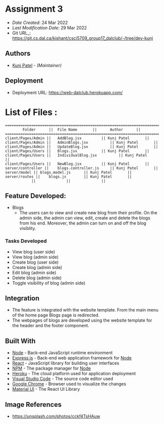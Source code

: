 # Assignment 3

- _Date Created_: 24 Mar 2022
- _Last Modification Date_: 29 Mar 2022
- Git URL_: https://git.cs.dal.ca/kishant/csci5709_group17_dalclub/-/tree/dev-kunj

## Authors

- [Kunj Patel](kunj.patel@dal.ca) - _(Maintainer)_

## Deployment

- Deployment URL: https://web-dalclub.herokuapp.com/

# List of Files :

    ====================================================================================
            Folder		||	File Name		||      Author		||
    ====================================================================================
    client/Pages/Admin ||	AddBlog.jsx			|| Kunj Patel		||
    client/Pages/Admin ||	AdminBlogs.jsx			|| Kunj Patel		||
    client/Pages/Admin ||	UpdateBlog.jsx			|| Kunj Patel		||
    client/Pages/Users ||	Blogs.jsx			|| Kunj Patel		||
    client/Pages/Users ||	IndividualBlog.jsx			|| Kunj Patel		||
    client/Pages/Users ||	NewBlog.jsx			|| Kunj Patel		||
    server/controller ||	blogs.controller.js	 	|| Kunj Patel		||
    server/model ||	blogs.model.js	 	|| Kunj Patel		||
    server/routes ||	blogs.js	 	|| Kunj Patel		||
    			|| 				|| 		     	||

## Feature Developed:

- Blogs
  - The users can to view and create new blog from their profile. On the admin side, the admin can view, edit, create and delete the blogs from his end. Moreover, the admin can turn on and off the blog visiblity.

### Tasks Developed

- View blog (user side)
- View blog (admin side)
- Create blog (user side)
- Create blog (admin side)
- Edit blog (admin side)
- Delete blog (admin side)
- Toggle visibility of blog (admin side)

## Integration

- The feature is integrated with the website template. From the main menu of the home page Blogs page is redirected.
- The webpages of blogs are developed using the website template for the header and the footer component.

## Built With

* [Node](https://nodejs.org/) - Back-end JavaScript runtime environment 
* [Express.js](https://expressjs.com/) - Back-end web application framework for [Node](https://nodejs.org/)
* [React](https://reactjs.org/) - JavaScript library for building user interfaces
* [NPM](https://www.npmjs.com/) - The package manager for  [Node](https://nodejs.org/)
* [Heroku](https://dashboard.heroku.com/) - The cloud platform used for application deployment
* [Visual Studio Code](https://code.visualstudio.com/download) - The source code editor used
* [Google Chrome](https://www.google.com/intl/en_in/chrome/) - Browser used to visualize the changes
* [Material UI](https://mui.com/) - The React UI Library

## Image References

- https://unsplash.com/photos/cckf4TsHAuw